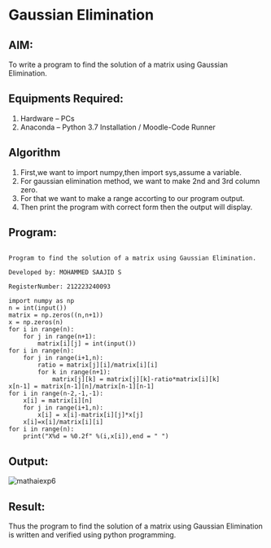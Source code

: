 # Gaussian Elimination

## AIM:
To write a program to find the solution of a matrix using Gaussian Elimination.

## Equipments Required:
1. Hardware – PCs
2. Anaconda – Python 3.7 Installation / Moodle-Code Runner

## Algorithm

1. First,we want to import numpy,then import sys,assume a variable. 
2. For gaussian elimination method, we want to make 2nd and 3rd column zero.
3. For that we want to make a range accorting to our program output.
4. Then print the program with correct form then the output will display.

## Program:
```

Program to find the solution of a matrix using Gaussian Elimination.

Developed by: MOHAMMED SAAJID S

RegisterNumber: 212223240093

import numpy as np
n = int(input())
matrix = np.zeros((n,n+1))
x = np.zeros(n)
for i in range(n):
    for j in range(n+1):
        matrix[i][j] = int(input())
for i in range(n):
    for j in range(i+1,n):
        ratio = matrix[j][i]/matrix[i][i]
        for k in range(n+1):
            matrix[j][k] = matrix[j][k]-ratio*matrix[i][k]
x[n-1] = matrix[n-1][n]/matrix[n-1][n-1]
for i in range(n-2,-1,-1):
    x[i] = matrix[i][n]
    for j in range(i+1,n):
        x[i] = x[i]-matrix[i][j]*x[j]
    x[i]=x[i]/matrix[i][i]
for i in range(n):
    print("X%d = %0.2f" %(i,x[i]),end = " ")

```

## Output:

![mathaiexp6](https://github.com/Mohammed-Saajid/Gaussian/assets/141727149/eca25db6-f896-44ca-89bd-96365f6ed6a7)



## Result:
Thus the program to find the solution of a matrix using Gaussian Elimination is written and verified using python programming.

